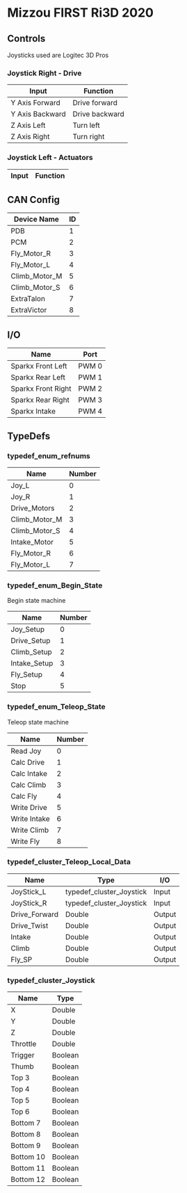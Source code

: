 # Mizzou FIRST Ri3D 2020

## Controls

Joysticks used are Logitec 3D Pros

### Joystick Right - Drive

| Input           | Function       |
| --------------- | -------------- |
| Y Axis Forward  | Drive forward  |
| Y Axis Backward | Drive backward |
| Z Axis Left     | Turn left      |
| Z Axis Right    | Turn right     |

### Joystick Left - Actuators

| Input | Function |
| ----- | -------- |


## CAN Config

| Device Name   | ID  |
| ------------- | --- |
| PDB           | 1   |
| PCM           | 2   |
| Fly_Motor_R   | 3   |
| Fly_Motor_L   | 4   |
| Climb_Motor_M | 5   |
| Climb_Motor_S | 6   |
| ExtraTalon    | 7   |
| ExtraVictor   | 8   |

## I/O

| Name               | Port  |
| ------------------ | ----- |
| Sparkx Front Left  | PWM 0 |
| Sparkx Rear Left   | PWM 1 |
| Sparkx Front Right | PWM 2 |
| Sparkx Rear Right  | PWM 3 |
| Sparkx Intake      | PWM 4 |

## TypeDefs

### typedef_enum_refnums

| Name          | Number |
| ------------- | ------ |
| Joy_L         | 0      |
| Joy_R         | 1      |
| Drive_Motors  | 2      |
| Climb_Motor_M | 3      |
| Climb_Motor_S | 4      |
| Intake_Motor  | 5      |
| Fly_Motor_R   | 6      |
| Fly_Motor_L   | 7      |

### typedef_enum_Begin_State

Begin state machine

| Name         | Number |
| ------------ | ------ |
| Joy_Setup    | 0      |
| Drive_Setup  | 1      |
| Climb_Setup  | 2      |
| Intake_Setup | 3      |
| Fly_Setup    | 4      |
| Stop         | 5      |

### typedef_enum_Teleop_State

Teleop state machine

| Name         | Number |
| ------------ | ------ |
| Read Joy     | 0      |
| Calc Drive   | 1      |
| Calc Intake  | 2      |
| Calc Climb   | 3      |
| Calc Fly     | 4      |
| Write Drive  | 5      |
| Write Intake | 6      |
| Write Climb  | 7      |
| Write Fly    | 8      |

### typedef_cluster_Teleop_Local_Data

| Name          | Type                     | I/O    |
| ------------- | ------------------------ | ------ |
| JoyStick_L    | typedef_cluster_Joystick | Input  |
| JoyStick_R    | typedef_cluster_Joystick | Input  |
| Drive_Forward | Double                   | Output |
| Drive_Twist   | Double                   | Output |
| Intake        | Double                   | Output |
| Climb         | Double                   | Output |
| Fly_SP        | Double                   | Output |

### typedef_cluster_Joystick

| Name      | Type    |
| --------- | ------- |
| X         | Double  |
| Y         | Double  |
| Z         | Double  |
| Throttle  | Double  |
| Trigger   | Boolean |
| Thumb     | Boolean |
| Top 3     | Boolean |
| Top 4     | Boolean |
| Top 5     | Boolean |
| Top 6     | Boolean |
| Bottom 7  | Boolean |
| Bottom 8  | Boolean |
| Bottom 9  | Boolean |
| Bottom 10 | Boolean |
| Bottom 11 | Boolean |
| Bottom 12 | Boolean |
